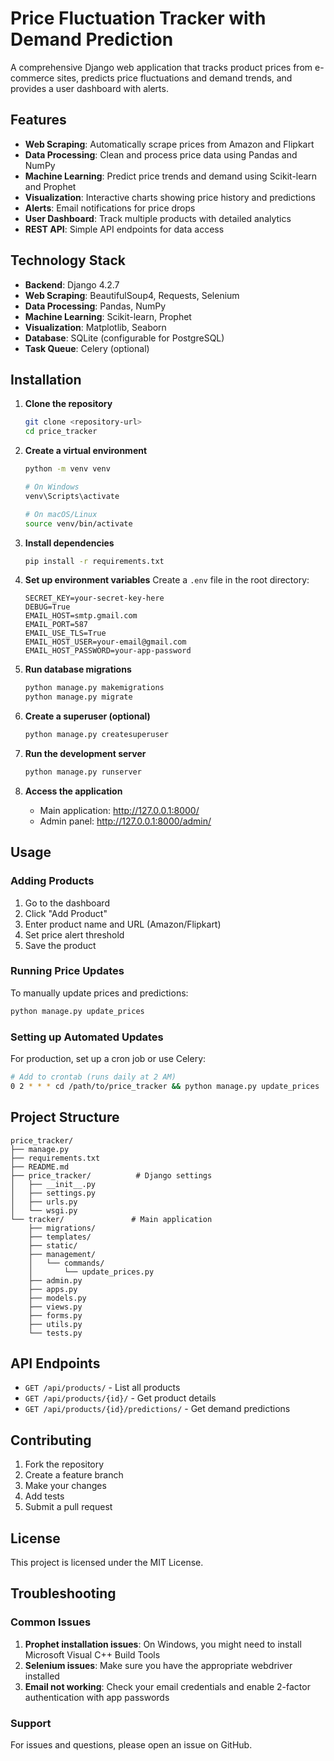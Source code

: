 # Price Fluctuation Tracker with Demand Prediction

A comprehensive Django web application that tracks product prices from e-commerce sites, predicts price fluctuations and demand trends, and provides a user dashboard with alerts.

## Features

-   **Web Scraping**: Automatically scrape prices from Amazon and Flipkart
-   **Data Processing**: Clean and process price data using Pandas and NumPy
-   **Machine Learning**: Predict price trends and demand using Scikit-learn and Prophet
-   **Visualization**: Interactive charts showing price history and predictions
-   **Alerts**: Email notifications for price drops
-   **User Dashboard**: Track multiple products with detailed analytics
-   **REST API**: Simple API endpoints for data access

## Technology Stack

-   **Backend**: Django 4.2.7
-   **Web Scraping**: BeautifulSoup4, Requests, Selenium
-   **Data Processing**: Pandas, NumPy
-   **Machine Learning**: Scikit-learn, Prophet
-   **Visualization**: Matplotlib, Seaborn
-   **Database**: SQLite (configurable for PostgreSQL)
-   **Task Queue**: Celery (optional)

## Installation

1. **Clone the repository**

    ```bash
    git clone <repository-url>
    cd price_tracker
    ```

2. **Create a virtual environment**

    ```bash
    python -m venv venv

    # On Windows
    venv\Scripts\activate

    # On macOS/Linux
    source venv/bin/activate
    ```

3. **Install dependencies**

    ```bash
    pip install -r requirements.txt
    ```

4. **Set up environment variables**
   Create a `.env` file in the root directory:

    ```
    SECRET_KEY=your-secret-key-here
    DEBUG=True
    EMAIL_HOST=smtp.gmail.com
    EMAIL_PORT=587
    EMAIL_USE_TLS=True
    EMAIL_HOST_USER=your-email@gmail.com
    EMAIL_HOST_PASSWORD=your-app-password
    ```

5. **Run database migrations**

    ```bash
    python manage.py makemigrations
    python manage.py migrate
    ```

6. **Create a superuser (optional)**

    ```bash
    python manage.py createsuperuser
    ```

7. **Run the development server**

    ```bash
    python manage.py runserver
    ```

8. **Access the application**
    - Main application: http://127.0.0.1:8000/
    - Admin panel: http://127.0.0.1:8000/admin/

## Usage

### Adding Products

1. Go to the dashboard
2. Click "Add Product"
3. Enter product name and URL (Amazon/Flipkart)
4. Set price alert threshold
5. Save the product

### Running Price Updates

To manually update prices and predictions:

```bash
python manage.py update_prices
```

### Setting up Automated Updates

For production, set up a cron job or use Celery:

```bash
# Add to crontab (runs daily at 2 AM)
0 2 * * * cd /path/to/price_tracker && python manage.py update_prices
```

## Project Structure

```
price_tracker/
├── manage.py
├── requirements.txt
├── README.md
├── price_tracker/          # Django settings
│   ├── __init__.py
│   ├── settings.py
│   ├── urls.py
│   └── wsgi.py
└── tracker/               # Main application
    ├── migrations/
    ├── templates/
    ├── static/
    ├── management/
    │   └── commands/
    │       └── update_prices.py
    ├── admin.py
    ├── apps.py
    ├── models.py
    ├── views.py
    ├── forms.py
    ├── utils.py
    └── tests.py
```

## API Endpoints

-   `GET /api/products/` - List all products
-   `GET /api/products/{id}/` - Get product details
-   `GET /api/products/{id}/predictions/` - Get demand predictions

## Contributing

1. Fork the repository
2. Create a feature branch
3. Make your changes
4. Add tests
5. Submit a pull request

## License

This project is licensed under the MIT License.

## Troubleshooting

### Common Issues

1. **Prophet installation issues**: On Windows, you might need to install Microsoft Visual C++ Build Tools
2. **Selenium issues**: Make sure you have the appropriate webdriver installed
3. **Email not working**: Check your email credentials and enable 2-factor authentication with app passwords

### Support

For issues and questions, please open an issue on GitHub.
